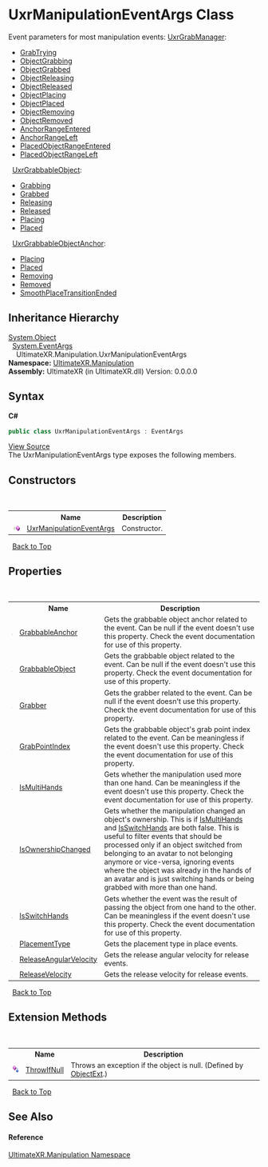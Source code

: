# UxrManipulationEventArgs Class
 


Event parameters for most manipulation events:
<a href="T_UltimateXR_Manipulation_UxrGrabManager">UxrGrabManager</a>:
&nbsp;<ul><li><a href="E_UltimateXR_Manipulation_UxrGrabManager_GrabTrying">GrabTrying</a></li><li><a href="E_UltimateXR_Manipulation_UxrGrabManager_ObjectGrabbing">ObjectGrabbing</a></li><li><a href="E_UltimateXR_Manipulation_UxrGrabManager_ObjectGrabbed">ObjectGrabbed</a></li><li><a href="E_UltimateXR_Manipulation_UxrGrabManager_ObjectReleasing">ObjectReleasing</a></li><li><a href="E_UltimateXR_Manipulation_UxrGrabManager_ObjectReleased">ObjectReleased</a></li><li><a href="E_UltimateXR_Manipulation_UxrGrabManager_ObjectPlacing">ObjectPlacing</a></li><li><a href="E_UltimateXR_Manipulation_UxrGrabManager_ObjectPlaced">ObjectPlaced</a></li><li><a href="E_UltimateXR_Manipulation_UxrGrabManager_ObjectRemoving">ObjectRemoving</a></li><li><a href="E_UltimateXR_Manipulation_UxrGrabManager_ObjectRemoved">ObjectRemoved</a></li><li><a href="E_UltimateXR_Manipulation_UxrGrabManager_AnchorRangeEntered">AnchorRangeEntered</a></li><li><a href="E_UltimateXR_Manipulation_UxrGrabManager_AnchorRangeLeft">AnchorRangeLeft</a></li><li><a href="E_UltimateXR_Manipulation_UxrGrabManager_PlacedObjectRangeEntered">PlacedObjectRangeEntered</a></li><li><a href="E_UltimateXR_Manipulation_UxrGrabManager_PlacedObjectRangeLeft">PlacedObjectRangeLeft</a></li></ul>&nbsp;
<a href="T_UltimateXR_Manipulation_UxrGrabbableObject">UxrGrabbableObject</a>:
&nbsp;<ul><li><a href="E_UltimateXR_Manipulation_UxrGrabbableObject_Grabbing">Grabbing</a></li><li><a href="E_UltimateXR_Manipulation_UxrGrabbableObject_Grabbed">Grabbed</a></li><li><a href="E_UltimateXR_Manipulation_UxrGrabbableObject_Releasing">Releasing</a></li><li><a href="E_UltimateXR_Manipulation_UxrGrabbableObject_Released">Released</a></li><li><a href="E_UltimateXR_Manipulation_UxrGrabbableObject_Placing">Placing</a></li><li><a href="E_UltimateXR_Manipulation_UxrGrabbableObject_Placed">Placed</a></li></ul>&nbsp;
<a href="T_UltimateXR_Manipulation_UxrGrabbableObjectAnchor">UxrGrabbableObjectAnchor</a>:
&nbsp;<ul><li><a href="E_UltimateXR_Manipulation_UxrGrabbableObjectAnchor_Placing">Placing</a></li><li><a href="E_UltimateXR_Manipulation_UxrGrabbableObjectAnchor_Placed">Placed</a></li><li><a href="E_UltimateXR_Manipulation_UxrGrabbableObjectAnchor_Removing">Removing</a></li><li><a href="E_UltimateXR_Manipulation_UxrGrabbableObjectAnchor_Removed">Removed</a></li><li><a href="E_UltimateXR_Manipulation_UxrGrabbableObjectAnchor_SmoothPlaceTransitionEnded">SmoothPlaceTransitionEnded</a></li></ul>

## Inheritance Hierarchy
<a href="https://docs.microsoft.com/dotnet/api/system.object" target="_blank" rel="noopener noreferrer">System.Object</a><br />&nbsp;&nbsp;<a href="https://docs.microsoft.com/dotnet/api/system.eventargs" target="_blank" rel="noopener noreferrer">System.EventArgs</a><br />&nbsp;&nbsp;&nbsp;&nbsp;UltimateXR.Manipulation.UxrManipulationEventArgs<br />
**Namespace:**&nbsp;<a href="N_UltimateXR_Manipulation">UltimateXR.Manipulation</a><br />**Assembly:**&nbsp;UltimateXR (in UltimateXR.dll) Version: 0.0.0.0

## Syntax

**C#**<br />
``` C#
public class UxrManipulationEventArgs : EventArgs
```

<a href="UltimateXR/Scripts/Manipulation/UxrManipulationEventArgs.cs" rel="noopener noreferrer" title="View the source code">View Source</a><br />
The UxrManipulationEventArgs type exposes the following members.


## Constructors
&nbsp;<table><tr><th></th><th>Name</th><th>Description</th></tr><tr><td>![Public method](media/pubmethod.gif "Public method")</td><td><a href="M_UltimateXR_Manipulation_UxrManipulationEventArgs__ctor">UxrManipulationEventArgs</a></td><td>
Constructor.</td></tr></table>&nbsp;
<a href="#uxrmanipulationeventargs-class">Back to Top</a>

## Properties
&nbsp;<table><tr><th></th><th>Name</th><th>Description</th></tr><tr><td>![Public property](media/pubproperty.gif "Public property")</td><td><a href="P_UltimateXR_Manipulation_UxrManipulationEventArgs_GrabbableAnchor">GrabbableAnchor</a></td><td>
Gets the grabbable object anchor related to the event. Can be null if the event doesn't use this property. Check the event documentation for use of this property.</td></tr><tr><td>![Public property](media/pubproperty.gif "Public property")</td><td><a href="P_UltimateXR_Manipulation_UxrManipulationEventArgs_GrabbableObject">GrabbableObject</a></td><td>
Gets the grabbable object related to the event. Can be null if the event doesn't use this property. Check the event documentation for use of this property.</td></tr><tr><td>![Public property](media/pubproperty.gif "Public property")</td><td><a href="P_UltimateXR_Manipulation_UxrManipulationEventArgs_Grabber">Grabber</a></td><td>
Gets the grabber related to the event. Can be null if the event doesn't use this property. Check the event documentation for use of this property.</td></tr><tr><td>![Public property](media/pubproperty.gif "Public property")</td><td><a href="P_UltimateXR_Manipulation_UxrManipulationEventArgs_GrabPointIndex">GrabPointIndex</a></td><td>
Gets the grabbable object's grab point index related to the event. Can be meaningless if the event doesn't use this property. Check the event documentation for use of this property.</td></tr><tr><td>![Public property](media/pubproperty.gif "Public property")</td><td><a href="P_UltimateXR_Manipulation_UxrManipulationEventArgs_IsMultiHands">IsMultiHands</a></td><td>
Gets whether the manipulation used more than one hand. Can be meaningless if the event doesn't use this property. Check the event documentation for use of this property.</td></tr><tr><td>![Public property](media/pubproperty.gif "Public property")</td><td><a href="P_UltimateXR_Manipulation_UxrManipulationEventArgs_IsOwnershipChanged">IsOwnershipChanged</a></td><td>
Gets whether the manipulation changed an object's ownership. This is if <a href="P_UltimateXR_Manipulation_UxrManipulationEventArgs_IsMultiHands">IsMultiHands</a> and <a href="P_UltimateXR_Manipulation_UxrManipulationEventArgs_IsSwitchHands">IsSwitchHands</a> are both false. This is useful to filter events that should be processed only if an object switched from belonging to an avatar to not belonging anymore or vice-versa, ignoring events where the object was already in the hands of an avatar and is just switching hands or being grabbed with more than one hand.</td></tr><tr><td>![Public property](media/pubproperty.gif "Public property")</td><td><a href="P_UltimateXR_Manipulation_UxrManipulationEventArgs_IsSwitchHands">IsSwitchHands</a></td><td>
Gets whether the event was the result of passing the object from one hand to the other. Can be meaningless if the event doesn't use this property. Check the event documentation for use of this property.</td></tr><tr><td>![Public property](media/pubproperty.gif "Public property")</td><td><a href="P_UltimateXR_Manipulation_UxrManipulationEventArgs_PlacementType">PlacementType</a></td><td>
Gets the placement type in place events.</td></tr><tr><td>![Public property](media/pubproperty.gif "Public property")</td><td><a href="P_UltimateXR_Manipulation_UxrManipulationEventArgs_ReleaseAngularVelocity">ReleaseAngularVelocity</a></td><td>
Gets the release angular velocity for release events.</td></tr><tr><td>![Public property](media/pubproperty.gif "Public property")</td><td><a href="P_UltimateXR_Manipulation_UxrManipulationEventArgs_ReleaseVelocity">ReleaseVelocity</a></td><td>
Gets the release velocity for release events.</td></tr></table>&nbsp;
<a href="#uxrmanipulationeventargs-class">Back to Top</a>

## Extension Methods
&nbsp;<table><tr><th></th><th>Name</th><th>Description</th></tr><tr><td>![Public Extension Method](media/pubextension.gif "Public Extension Method")</td><td><a href="M_UltimateXR_Extensions_System_ObjectExt_ThrowIfNull">ThrowIfNull</a></td><td>
Throws an exception if the object is null.
 (Defined by <a href="T_UltimateXR_Extensions_System_ObjectExt">ObjectExt</a>.)</td></tr></table>&nbsp;
<a href="#uxrmanipulationeventargs-class">Back to Top</a>

## See Also


#### Reference
<a href="N_UltimateXR_Manipulation">UltimateXR.Manipulation Namespace</a><br />